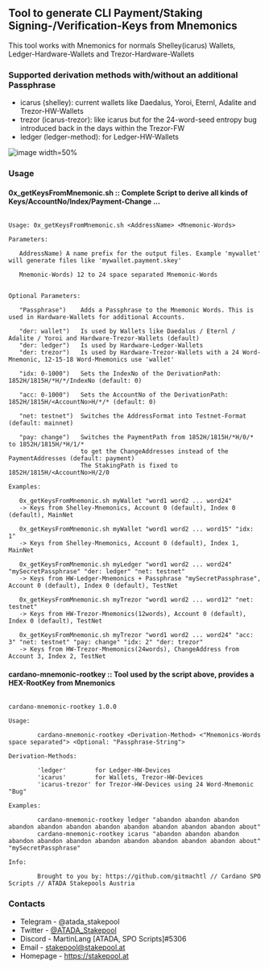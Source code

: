 ## Tool to generate CLI Payment/Staking Signing-/Verification-Keys from Mnemonics

This tool works with Mnemonics for normals Shelley(icarus) Wallets, Ledger-Hardware-Wallets and Trezor-Hardware-Wallets

### Supported derivation methods with/without an additional Passphrase

* icarus (shelley): current wallets like Daedalus, Yoroi, Eternl, Adalite and Trezor-HW-Wallets
* trezor (icarus-trezor): like icarus but for the 24-word-seed entropy bug introduced back in the days within the Trezor-FW
* ledger (ledger-method): for Ledger-HW-Wallets

![image width=50%](https://user-images.githubusercontent.com/47434720/184905413-a9908236-8f9d-4693-8172-29710b1e8e3e.png)


### Usage

#### 0x_getKeysFromMnemonic.sh :: Complete Script to derive all kinds of Keys/AccountNo/Index/Payment-Change ...

``` console

Usage: 0x_getKeysFromMnemonic.sh <AddressName> <Mnemonic-Words>

Parameters:

   AddressName) A name prefix for the output files. Example 'mywallet' will generate files like 'mywallet.payment.skey'

   Mnemonic-Words) 12 to 24 space separated Mnemonic-Words


Optional Parameters:

   "Passphrase")    Adds a Passphrase to the Mnemonic Words. This is used in Hardware-Wallets for additional Accounts.

   "der: wallet")   Is used by Wallets like Daedalus / Eternl / Adalite / Yoroi and Hardware-Trezor-Wallets (default)
   "der: ledger")   Is used by Hardware-Ledger-Wallets
   "der: trezor")   Is used by Hardware-Trezor-Wallets with a 24 Word-Mnemonic, 12-15-18 Word-Mnemonics use 'wallet'

   "idx: 0-1000")   Sets the IndexNo of the DerivationPath: 1852H/1815H/*H/*/IndexNo (default: 0)

   "acc: 0-1000")   Sets the AccountNo of the DerivationPath: 1852H/1815H/<AccountNo>H/*/* (default: 0)

   "net: testnet")  Switches the AddressFormat into Testnet-Format (default: mainnet)

   "pay: change")   Switches the PaymentPath from 1852H/1815H/*H/0/* to 1852H/1815H/*H/1/*
                    to get the ChangeAddresses instead of the PaymentAddresses (default: payment)
                    The StakingPath is fixed to 1852H/1815H/<AccountNo>H/2/0

Examples:

   0x_getKeysFromMnemonic.sh myWallet "word1 word2 ... word24"
   -> Keys from Shelley-Mnemonics, Account 0 (default), Index 0 (default), MainNet

   0x_getKeysFromMnemonic.sh myWallet "word1 word2 ... word15" "idx: 1"
   -> Keys from Shelley-Mnemonics, Account 0 (default), Index 1, MainNet

   0x_getKeysFromMnemonic.sh myLedger "word1 word2 ... word24" "mySecretPassphrase" "der: ledger" "net: testnet"
   -> Keys from HW-Ledger-Mnemonics + Passphrase "mySecretPassphrase", Account 0 (default), Index 0 (default), TestNet

   0x_getKeysFromMnemonic.sh myTrezor "word1 word2 ... word12" "net: testnet"
   -> Keys from HW-Trezor-Mnemonics(12words), Account 0 (default), Index 0 (default), TestNet

   0x_getKeysFromMnemonic.sh myTrezor "word1 word2 ... word24" "acc: 3" "net: testnet" "pay: change" "idx: 2" "der: trezor"
   -> Keys from HW-Trezor-Mnemonics(24words), ChangeAddress from Account 3, Index 2, TestNet

```

#### cardano-mnemonic-rootkey :: Tool used by the script above, provides a HEX-RootKey from Mnemonics

``` console

cardano-mnemonic-rootkey 1.0.0

Usage:

        cardano-mnemonic-rootkey <Derivation-Method> <"Mnemonics-Words space separated"> <Optional: "Passphrase-String">

Derivation-Methods:

        'ledger'        for Ledger-HW-Devices
        'icarus'        for Wallets, Trezor-HW-Devices
        'icarus-trezor' for Trezor-HW-Devices using 24 Word-Mnemonic "Bug"

Examples:

        cardano-mnemonic-rootkey ledger "abandon abandon abandon abandon abandon abandon abandon abandon abandon abandon abandon about"
        cardano-mnemonic-rootkey icarus "abandon abandon abandon abandon abandon abandon abandon abandon abandon abandon abandon about" "mySecretPassphrase"

Info:

        Brought to you by: https://github.com/gitmachtl // Cardano SPO Scripts // ATADA Stakepools Austria

```

### Contacts

* Telegram - @atada_stakepool<br>
* Twitter - [@ATADA_Stakepool](https://twitter.com/ATADA_Stakepool)<br>
* Discord - MartinLang \[ATADA, SPO Scripts\]#5306
* Email - stakepool@stakepool.at<br>
* Homepage - https://stakepool.at
